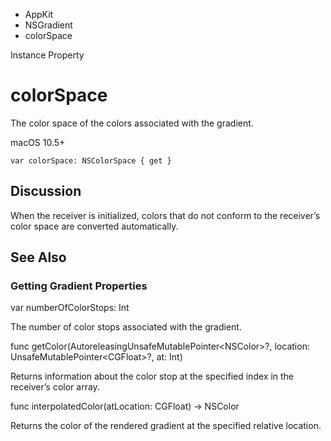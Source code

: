 

- AppKit
- NSGradient
-  colorSpace 

Instance Property

# colorSpace

The color space of the colors associated with the gradient.

macOS 10.5+

``` source
var colorSpace: NSColorSpace { get }
```

## Discussion

When the receiver is initialized, colors that do not conform to the receiver’s color space are converted automatically.

## See Also

### Getting Gradient Properties

var numberOfColorStops: Int

The number of color stops associated with the gradient.

func getColor(AutoreleasingUnsafeMutablePointer&lt;NSColor>?, location: UnsafeMutablePointer&lt;CGFloat>?, at: Int)

Returns information about the color stop at the specified index in the receiver’s color array.

func interpolatedColor(atLocation: CGFloat) -> NSColor

Returns the color of the rendered gradient at the specified relative location.

